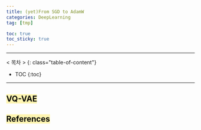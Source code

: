```yaml
---
title: (yet)From SGD to AdamW
categories: DeepLearning
tag: [tmp]

toc: true
toc_sticky: true
---
```


---
< 목차 >
{: class="table-of-content"}
* TOC
{:toc}
---

## <mark style='background-color: #fff5b1'> VQ-VAE </mark>


## <mark style='background-color: #fff5b1'> References </mark>
